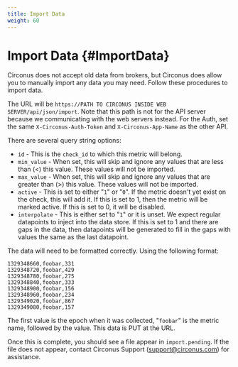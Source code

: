 ```yaml
---
title: Import Data
weight: 60
---
```


# Import Data {#ImportData}
Circonus does not accept old data from brokers, but Circonus does allow you to manually import any data you may need. Follow these procedures to import data.

The URL will be `https://PATH TO CIRCONUS INSIDE WEB SERVER/api/json/import`.  Note that this path is not for the API server because we communicating with the web servers instead.  For the Auth, set the same `X-Circonus-Auth-Token` and `X-Circonus-App-Name` as the other API.

There are several query string options:
 * `id` - This is the `check_id` to which this metric will belong.
 * `min_value` - When set, this will skip and ignore any values that are less than (<) this value. These values will not be imported.
 * `max_value` - When set, this will skip and ignore any values that are greater than (>) this value. These values will not be imported.
 * `active` - This is set to either "`1`" or "`0`". If the metric doesn't yet exist on the check, this will add it. If this is set to 1, then the metric will be marked active. If this is set to 0, it will be disabled.
 * `interpolate` - This is either set to "`1`" or it is unset. We expect regular datapoints to inject into the data store. If this is set to 1 and there are gaps in the data, then datapoints will be generated to fill in the gaps with values the same as the last datapoint.

The data will need to be formatted correctly. Using the following format:
```
1329348660,foobar,331
1329348720,foobar,429
1329348780,foobar,275
1329348840,foobar,333
1329348900,foobar,156
1329348960,foobar,234
1329349020,foobar,867
1329349080,foobar,157
```
The first value is the epoch when it was collected, "`foobar`" is the metric name, followed by the value.  This data is PUT at the URL.

Once this is complete, you should see a file appear in `import.pending`. If the file does not appear, contact Circonus Support (support@circonus.com) for assistance.
